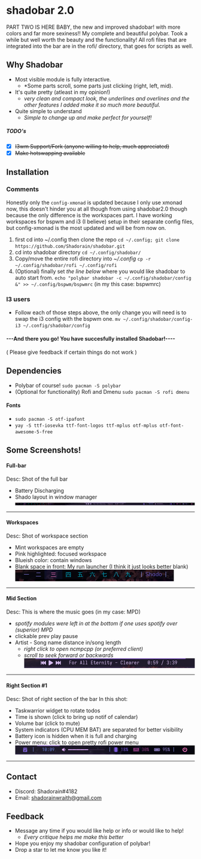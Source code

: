 # shadobar 2.0
PART TWO IS HERE BABY, the new and improved shadobar! with more colors and far more sexiness!!
My complete and beautiful polybar. Took a while but well worth the beauty and the functionality!
All rofi files that are integrated into the bar are in the rofi/ directory, that goes for scripts as well. 

## Why Shadobar
* Most visible module is fully interactive.
  * *Some parts scroll, some parts just clicking (right, left, mid).
* It's quite pretty (atleast in my opinion!)
  * *very clean and compact look, the underlines and overlines and the other features I added make it so much more beautiful.*
* Quite simple to understand
  * *Simple to change up and make perfect for yourself!*

##### TODO's
* [X] ~~I3wm Support/Fork (anyone willing to help, much appreciated)~~
* [X] ~~Make hotswapping available~~

## Installation

### Comments
Honestly only the `config-xmonad` is updated because I only use xmonad now, this doesn't hinder
you at all though from using shadobar2.0 though because the only difference is the workspaces part.
I have working workspaces for bspwm and i3 (I believe) setup in their separate config files, but
config-xmonad is the most updated and will be from now on.

1. first cd into ~/.config then clone the repo
        `cd ~/.config; git clone https://github.com/Shadorain/shadobar.git` 
2. cd into shadobar directory 
        `cd ~/.config/shadobar/`
3. Copy/move the entire rofi directory into *~/.config* 
        `cp -r ~/.config/shadobar/rofi ~/.config/rofi` 
4. (Optional) finally set *the line below* where you would like shadobar to auto start from.
        `echo "polybar shadobar -c ~/.config/shadobar/config &" >> ~/.config/bspwm/bspwmrc` (in my this case: bspwmrc)

### I3 users
* Follow each of those steps above, the only change you will need is to swap the i3 config with the bspwm one.
        `mv ~/.config/shadobar/config-i3 ~/.config/shadobar/config`

#### ---And there you go! You have succesfully installed Shadobar!----
  ( Please give feedback if certain things do not work )

## Dependencies
* Polybar of course!
    `sudo pacman -S polybar`
* (Optional for functionality) Rofi and Dmenu 
    `sudo pacman -S rofi dmenu`

#### Fonts
* `sudo pacman -S otf-ipafont`
* `yay -S ttf-iosevka ttf-font-logos ttf-mplus otf-mplus otf-font-awesome-5-free`


## Some Screenshots!
#### Full-bar
Desc: Shot of the full bar
* Battery Discharging
* Shado layout in window manager
![Full-bar Shot](scrots/full_bar.png) 
<hr>

#### Workspaces
Desc: Shot of workspace section
* Mint workspaces are empty
* Pink highlighted: focused workspace
* Blueish color: contain windows
* Blank space in front: My run launcher (I think it just looks better blank)
![Workspace + Run launcher shot](scrots/workspaces.png) 
<hr>

#### Mid Section
Desc: This is where the music goes (in my case: MPD)
* *spotify modules were left in at the bottom if one uses spotify over (superior) MPD*
* clickable prev play pause
* Artist - Song name   distance in/song length
  * *right click to open ncmpcpp (or preferred client)*
  * *scroll to seek forward or backwards*
![Mid Section](scrots/mid_section.png)
<hr>

#### Right Section #1
Desc: Shot of right section of the bar
In this shot:
* Taskwarrior widget to rotate todos
* Time is shown (click to bring up notif of calendar)
* Volume bar (click to mute)
* System indicators (CPU MEM BAT) are separated for better visibility
* Battery icon is hidden when it is full and charging
* Power menu: click to open pretty rofi power menu
![Right Section #1](scrots/right_section.png)
<hr>

## Contact
* Discord: Shadorain#4182
* Email: shadorainwraith@gmail.com

## Feedback
* Message any time if you would like help or info or would like to help!
  * *Every critique helps me make this better*
* Hope you enjoy my shadobar configuration of polybar!
* Drop a star to let me know you like it!
